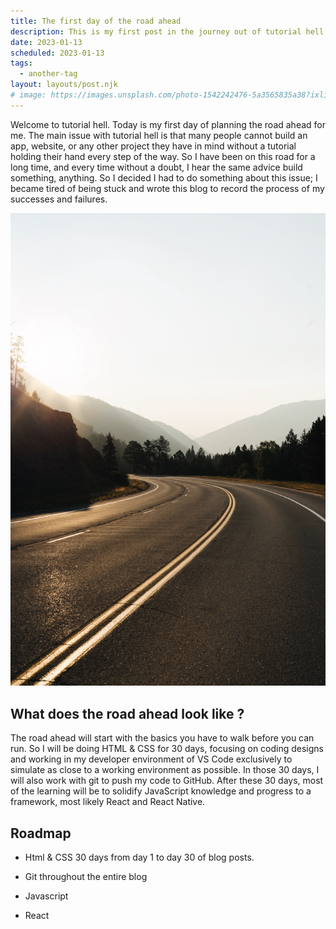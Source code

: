 ```yaml
---
title: The first day of the road ahead
description: This is my first post in the journey out of tutorial hell.
date: 2023-01-13
scheduled: 2023-01-13
tags:
  - another-tag
layout: layouts/post.njk
# image: https://images.unsplash.com/photo-1542242476-5a3565835a38?ixlib=rb-4.0.3&ixid=MnwxMjA3fDB8MHxwaG90by1wYWdlfHx8fGVufDB8fHx8&auto=format&fit=crop&w=774&q=80
---
```


Welcome to tutorial hell. Today is my first day of planning the road ahead for me.
The main issue with tutorial hell is that many people cannot build an app, website, or any other project they have in mind without a tutorial holding their hand every step of the way. So I have been on this road for a long time, and every time without a doubt, I hear the same advice build something, anything. So I decided I had to do something about this issue; I became tired of being stuck and wrote this blog to record the process of my successes and failures.

![Test Share SVG](/img/road-pic.jpg)

## What does the road ahead look like ?

The road ahead will start with the basics you have to walk before you can run. So I will be doing HTML & CSS for 30 days, focusing on coding designs and working in my developer environment of VS Code exclusively to simulate as close to a working environment as possible. In those 30 days, I will also work with git to push my code to GitHub. After these 30 days, most of the learning will be to solidify JavaScript knowledge and progress to a framework, most likely React and React Native.

## Roadmap

- Html & CSS 30 days
  from day 1 to day 30 of blog posts.
- Git
  throughout the entire blog
- Javascript

- React
